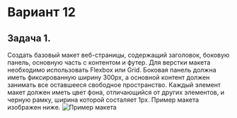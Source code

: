 # Вариант 12 
## Задача 1.
Создать базовый макет веб-страницы, содержащий заголовок, боковую панель, основную часть с контентом и футер. Для верстки макета необходимо использовать Flexbox или Grid. Боковая панель должна иметь фиксированную ширину 300px, а основной контент должен занимать все оставшееся свободное пространство. Каждый элемент макет должен иметь цвет фона, отличающийся от других элементов, и черную рамку, ширина которой состаляет 1px. Пример макета изображен ниже.
![Пример макета]([https://github.com/OlesyaVK/web-v2025-summer-spbstu/raw/olesya.korobitsyna/task-1/Example_layout.png](https://github.com/OlesyaVK/web-v2025-summer-spbstu/blob/3bde98ccc6450022acd0c72c5d509166aacccb07/olesya.korobitsyna/task-1/Example_layout.png))

